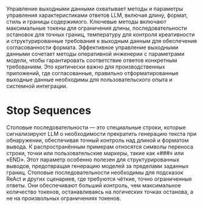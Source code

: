 Управление выходными данными охватывает методы и параметры управления характеристиками ответов LLM, включая длину, формат, стиль и границы содержимого. Ключевые методы включают максимальные токены для ограничения длины, последовательности остановок для точных границ, температуру для контроля креативности и структурированные требования к выходным данным для обеспечения согласованности формата. Эффективное управление выходными данными сочетает методы оперативной инженерии с параметрами модели, чтобы гарантировать соответствие ответов конкретным требованиям. Это критически важно для производственных приложений, где согласованные, правильно отформатированные выходные данные необходимы для пользовательского опыта и системной интеграции.

# Stop Sequences

Стоповые последовательности — это специальные строки, которые сигнализируют LLM о необходимости прекратить генерацию текста при обнаружении, обеспечивая точный контроль над длиной и форматом вывода. К распространённым примерам относятся символы переноса строки, точки или пользовательские маркеры, такие как «###» или «END». Этот параметр особенно полезен для структурированных выводов, предотвращая генерацию моделей за пределами заданных границ. Стоповые последовательности необходимы для подсказок ReAct и других сценариев, где требуются чёткие, точно ограниченные ответы. Они обеспечивают больший контроль, чем максимальное количество токенов, останавливаясь на логических точках останова, а не на произвольных ограничениях токенов.